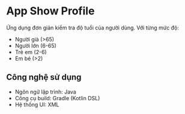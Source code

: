 # App Show Profile
Ứng dụng đơn giản kiểm tra độ tuổi của người dùng.
Với từng mức độ:
- Người già (>65)
- Người lớn (6-65)
- Trẻ em (2-6)
- Em bé (>2)

## Công nghệ sử dụng
- Ngôn ngữ lập trình: Java
- Công cụ build: Gradle (Kotlin DSL)
- Hệ thống UI: XML
